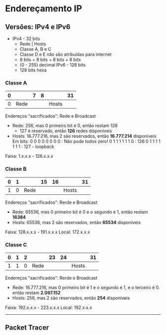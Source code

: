 # Endereçamento IP
## Versões: IPv4 e IPv6

- IPv4 - 32 bits
	- Rede | Hosts
	- Classe A, B e C
	- Classe D e E não são atribuídas para internet
	- 8 bits + 8 bits + 8 bits + 8 bits
	- (0 - 255) decimal
IPv6 - 128 bits
	- 128 bits hexa

### Classe A

| 0 |  | 7 | 8 |  | 31
|--|--|--|--|--|--|
| 0| Rede |  |  | Hosts |  |

Endereços "sacrificados": Rede e Broadcast
- Rede: 256, mas 0 primeiro bit é 0, então restam 128
	- 127 é reservado, então **126** redes disponíveis
- Hosts: 16.777.216, mas 2 são reservados, então **16.777.214** disponíveis
Em bits:
0 0 0 0 0 0 0 0 : Não pode todos zero!
0 1 1 1 1 1 1 0 : 126
0 1 1 1 1 1 1 1 : 127 - loopback

Faixa: 1.x.x.x - 126.x.x.x

### Classe B

| 0 | 1 |  | 15 | 16 |  | 31
|--|--|--|--|--|--|--|
| 1| 0 |  Rede |  |  | Hosts |  |

Endereços "sacrificados": Rerde e Broadcast
- Rede: 65536, mas 0 primeiro bit é 0 e o segundo é 1, então restam **16384**
- Hosts: 65536, mas 2 são reservados, então **65534** disponíveis

Faixa: 128.x.x.x - 191.x.x.x
Local: 172.x.x.x

### Classe C

| 0 | 1 | 2 |  | 23 | 24 |  | 31
|--|--|--|--|--|--|--|--|
| 1| 1 | 0 |  Rede |  |  | Hosts |  |

Endereços "sacrificados": Rerde e Broadcast
- Rede: 16.777.216, mas 0 primeiro bit é 1 e o segundo é 1, e o terceiro é 0. então restam **2.097.152**
- Hosts: 256, mas 2 são reservados, então **254** disponíveis

Faixa: 192.x.x.x - 223.x.x.x
Local: 192.x.x.x

---
## Packet Tracer

<!--stackedit_data:
eyJoaXN0b3J5IjpbLTYzNTQzNzEwNywtMTU4NzU3OTU5NSwtMj
k2MzM4NjcxLC0xODcyNTk0OTM2XX0=
-->